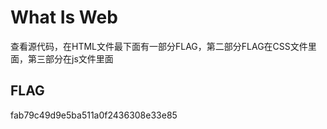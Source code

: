 # What Is Web

查看源代码，在HTML文件最下面有一部分FLAG，第二部分FLAG在CSS文件里面，第三部分在js文件里面

## FLAG

fab79c49d9e5ba511a0f2436308e33e85
